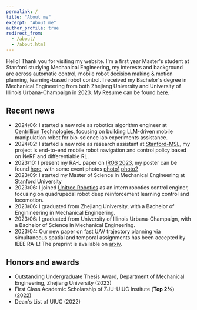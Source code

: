 ```yaml
---
permalink: /
title: "About me"
excerpt: "About me"
author_profile: true
redirect_from: 
  - /about/
  - /about.html
---
```

<!-- Hello! Thank you for visiting my website. I'm a postdoc at UIUC working with Prof. [Naira Hovakimyan](https://naira.mechse.illinois.edu/) and I'm leading the ACRL Multirotor Team. I received my Ph.D. in Electrical Engineering from the University of Maryland, under the supervision of Prof. [Derek A. Paley](https://aero.umd.edu/clark/faculty/58/Derek-A-Paley) in 2021. My Curriculum Vitae can be found [here](https://github.com/Sheng-Cheng/Sheng-Cheng.github.io/blob/master/files/CV_Sheng_UIUC.pdf). -->

Hello! Thank you for visiting my website. I'm a first year Master's student at Stanford studying Mechanical Engineering, my interests and background are across automatic control, mobile robot decision making & motion planning, learning-based robot control. I received my Bachelor's degree in Mechanical Engineering from both Zhejiang University and University of Illinois Urbana-Champaign in 2023. My Resume can be found [here](https://github.com/Qianzhong-Chen/Qianzhong-Chen.github.io/blob/master/files/Qianzhong_Chen_resume.pdf).

Recent news
------

* 2024/06: I started a new role as robotics algorithm engineer at [Centrillion Technologies](https://www.centrilliontech.com/), focusing on building LLM-driven mobile manipulation robot for bio-science lab experiments assistance.  
* 2024/02: I started a new role as research assistant at [Stanford-MSL](https://msl.stanford.edu/), my project is end-to-end mobile robot navigation and control policy based on NeRF and differentiable RL.
* 2023/10: I present my RA-L paper on [IROS 2023](https://ieee-iros.org/), my poster can be found [here](https://github.com/Qianzhong-Chen/Qianzhong-Chen.github.io/blob/master/files/2023_IROS_poster.pdf), with some event photos [photo1](https://github.com/Qianzhong-Chen/Qianzhong-Chen.github.io/blob/master/files/2023_IROS_photo1.jpg) [photo2](https://github.com/Qianzhong-Chen/Qianzhong-Chen.github.io/blob/master/files/2023_IROS_photo2.jpg)
* 2023/09: I started my Master of Science in Mechanical Engineering at Stanford University
* 2023/06: I joined [Unitree Robotics](https://m.unitree.com/) as an intern robotics control enginer, focusing on quadrupedal robot deep reinforcement learning control and locomotion.
* 2023/06: I graduated from Zhejiang University, with a Bachelor of Enginineering in Mechanical Engineering.
* 2023/06: I graduated from University of Illinois Urbana-Champaign, with a Bachelor of Science in Mechanical Engineering.
* 2023/04: Our new paper on fast UAV trajectory planning via simultaneous spatial and temporal assignments has been accepted by IEEE RA-L! The preprint is available on [arxiv](https://arxiv.org/abs/2211.15902).

Honors and awards
------

* Outstanding Undergraduate Thesis Award, Department of Mechanical Engineering, Zhejiang University (2023) 
* First Class Academic Scholarship of ZJU-UIUC Institute (**Top 2%**) (2022)
* Dean's List of UIUC (2022)

<!-- Service
------
* Journal Reviewer: IEEE Transactions on Control Systems Technology, Automatica, Journal of Guidance, Control, and Dynamics, IEEE Control Systems Letters, IEEE Transactions on Aerospace and Electronic Systems, IEEE Transactions on Industrial Informatics
* Conference Reviewer: CoRL, ICRA, IROS, IFAC WC, CDC, ACC, and DARS-SWARM
* Member of the IEEE CSS Technical Committee on Intelligent Control -->
<!-- 
Visitors
------
<script type="text/javascript" id="clustrmaps" src="//cdn.clustrmaps.com/map_v2.js?d=oXLUS-3Iesx-b_7fwyX7vOsyE4f4gwugR3oIU_mKEf4"></script> -->
